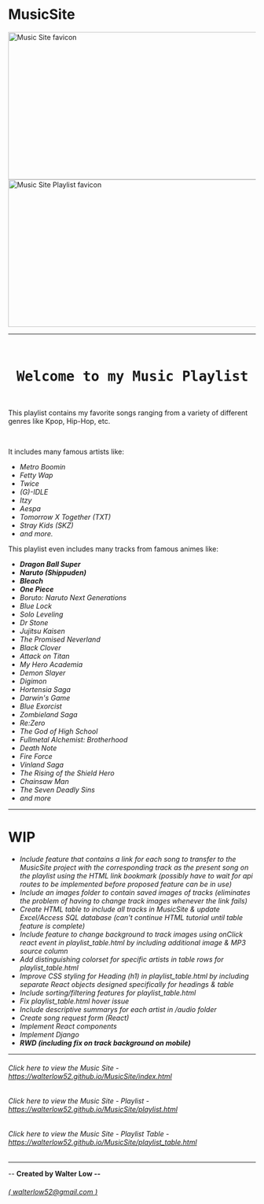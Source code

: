 # MusicSite
<img src = "https://st.depositphotos.com/1000123/4290/i/950/depositphotos_42906467-stock-photo-electric-lighting-effect.jpg" alt = "Music Site favicon" title = "MusicSite" width = "800px" height = "300px">
<img src = "https://png.pngtree.com/thumb_back/fh260/background/20200520/pngtree-lightning-creative-texture-hand-painted-water-and-fire-background-image_335938.jpg" alt = "Music Site Playlist favicon" title = "Music Site - Playlist" width = "800px" height = "300px"> <br> <hr>

<pre> <h1> Welcome to my Music Playlist Project Website! </h1> </pre>
<p> This playlist contains my favorite songs ranging from a variety of different genres like Kpop, Hip-Hop, etc. </p> <br>
<p> It includes many famous artists like: </p>
<ul> 
       <i> <li> Metro Boomin </li>
       <li> Fetty Wap </li>
       <li> Twice </li>
       <li> (G)-IDLE </li>
       <li> Itzy </li>
       <li> Aespa </li>
       <li> Tomorrow X Together (TXT) </li>
       <li> Stray Kids (SKZ) </li> 
       <li> and more. </li> </i>
</ul>

<p> This playlist even includes many tracks from famous animes like: </p>
<ul>
       <i> <li> <b> Dragon Ball Super </li>
       <li> Naruto <i> (Shippuden) </i> </li>
       <li> Bleach </li>
       <li> One Piece </b> </li>
       <li> Boruto: Naruto Next Generations </li>
       <li> Blue Lock </li>
       <li> Solo Leveling </li>
       <li> Dr Stone </li>
       <li> Jujitsu Kaisen </li>
       <li> The Promised Neverland </li>
       <li> Black Clover </li>
       <li> Attack on Titan </li>
       <li> My Hero Academia </li>
       <li> Demon Slayer </li>
       <li> Digimon </li>
       <li> Hortensia Saga </li>
       <li> Darwin's Game </li>
       <li> Blue Exorcist </li>
       <li> Zombieland Saga </li>
       <li> Re:Zero </li>
       <li> The God of High School </li>
       <li> Fullmetal Alchemist: Brotherhood </li>
       <li> Death Note </li>
       <li> Fire Force </li>
       <li> Vinland Saga </li>
       <li> The Rising of the Shield Hero </li>
       <li> Chainsaw Man </li>
       <li> The Seven Deadly Sins </li>
       <li> and more </li> </i>
</ul> <hr>

<h1> WIP </h1>
<ul> <i>
       <li> Include feature that contains a link for each song to transfer to the MusicSite project with the corresponding track as the present song on the playlist using the HTML link bookmark (possibly have to wait for api routes to be implemented before proposed feature can be in use) </li>
       <li> Include an images folder to contain saved images of tracks (eliminates the problem of having to change track images whenever the link fails) </li>
       <li> Create HTML table to include all tracks in MusicSite & update Excel/Access SQL database (can't continue HTML tutorial until table feature is complete) </li>
       <li> Include feature to change background to track images using onClick react event in playlist_table.html by including additional image & MP3 source column </li>
       <li> Add distinguishing colorset for specific artists in table rows for playlist_table.html </li>
       <li> Improve CSS styling for Heading (h1) in playlist_table.html by including separate React objects designed specifically for headings & table </li>
       <li> Include sorting/filtering features for playlist_table.html </li>
       <li> Fix playlist_table.html hover issue </li>
       <li> Include descriptive summarys for each artist in /audio folder </li>
       <li> Create song request form (React) </li>
       <li> Implement React components </li>
       <li> Implement Django </li>
       <li> <b> RWD (including fix on track background on mobile) </b> </li>
</i> </ul>

<hr>
<h6> Click here to view the Music Site -  <a href = "https://walterlow52.github.io/MusicSite/index.html"> https://walterlow52.github.io/MusicSite/index.html </a> </h6>
<h6> Click here to view the Music Site - Playlist - <a href = "https://walterlow52.github.io/MusicSite/playlist.html"> https://walterlow52.github.io/MusicSite/playlist.html </a></h6>
<h6> Click here to view the Music Site - Playlist Table - <a href = "https://walterlow52.github.io/MusicSite/playlist_table.html"> https://walterlow52.github.io/MusicSite/playlist_table.html </a> </h6> <hr>


<p> -- <b> Created by Walter Low -- </b> <h6> <a href = "mailto:walterlow52@gmail.com" title = "Feel free to email me!"> (<i> walterlow52@gmail.com </i>) </a> </h6> </p> 
